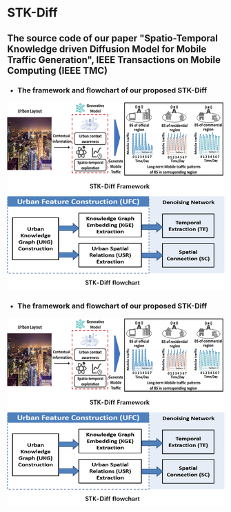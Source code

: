 # STK-Diff
## The source code of our paper "Spatio-Temporal Knowledge driven Diffusion Model for Mobile Traffic Generation", IEEE Transactions on Mobile Computing (IEEE TMC)

* ### The framework and flowchart of our proposed STK-Diff
![My Logo](./introduce_figs/framework.png)

* ### The framework and flowchart of our proposed STK-Diff
![My Logo](./introduce_figs/framework.png)
